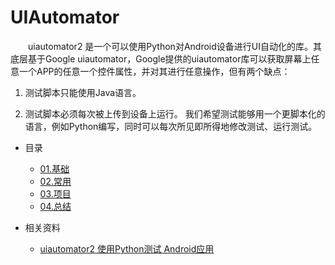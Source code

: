 # UIAutomator

　　uiautomator2 是一个可以使用Python对Android设备进行UI自动化的库。其底层基于Google uiautomator，Google提供的uiautomator库可以获取屏幕上任意一个APP的任意一个控件属性，并对其进行任意操作，但有两个缺点：

1. 测试脚本只能使用Java语言。

2. 测试脚本必须每次被上传到设备上运行。 我们希望测试能够用一个更脚本化的语言，例如Python编写，同时可以每次所见即所得地修改测试、运行测试。



* 目录
    * [01.基础](01.Basic)
    * [02.常用](02.Framework)
    * [03.项目](03.Project)
    * [04.总结](04.Summary)

* 相关资料
    * [uiautomator2 使用Python测试 Android应用](https://www.cnblogs.com/fnng/p/8486863.html)
